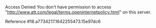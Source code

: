Access Denied
You don't have permission to access "http://www.att.com/legal/terms.openinternetpolicy.html" on this server.

Reference #18.a7734217.1642255473.15e97dc6